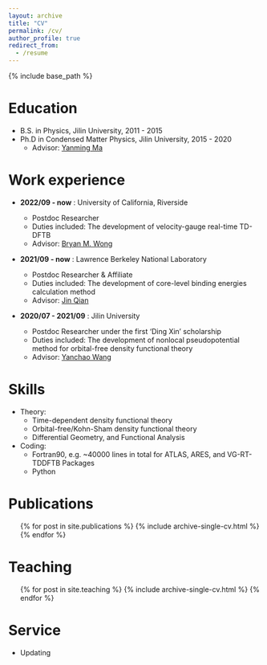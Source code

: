 ```yaml
---
layout: archive
title: "CV"
permalink: /cv/
author_profile: true
redirect_from:
  - /resume
---
```


{% include base_path %}

Education
======
* B.S. in Physics, Jilin University, 2011 - 2015
* Ph.D in Condensed Matter Physics, Jilin University, 2015 - 2020
  * Advisor: [Yanming Ma](http://mym.calypso.cn/)

Work experience
======
* **2022/09 - now** : University of California, Riverside
  * Postdoc Researcher
  * Duties included: The development of velocity-gauge real-time TD-DFTB
  * Advisor: [Bryan M. Wong](https://www.bmwong-group.com/)

* **2021/09 - now** : Lawrence Berkeley National Laboratory
  * Postdoc Researcher & Affiliate
  * Duties included: The development of core-level binding energies calculation method
  * Advisor: [Jin Qian](https://sites.google.com/lbl.gov/qiangrouppage/home?authuser=0)

* **2020/07 - 2021/09** : Jilin University
  * Postdoc Researcher under the first ‘Ding Xin’ scholarship
  * Duties included: The development of nonlocal pseudopotential method for orbital-free density functional theory
  * Advisor: [Yanchao Wang](http://iccms.jlu.edu.cn/info/1036/1040.htm)
  
Skills
======
* Theory:
  * Time-dependent density functional theory
  * Orbital-free/Kohn-Sham density functional theory
  * Differential Geometry, and Functional Analysis
* Coding:
  * Fortran90, e.g. ~40000 lines in total for ATLAS, ARES, and VG-RT-TDDFTB Packages
  * Python

Publications
======
  <ul>{% for post in site.publications %}
    {% include archive-single-cv.html %}
  {% endfor %}</ul>
  
Teaching
======
  <ul>{% for post in site.teaching %}
    {% include archive-single-cv.html %}
  {% endfor %}</ul>
  
Service 
======
* Updating
